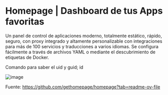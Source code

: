 # Homepage | Dashboard de tus Apps favoritas

Un panel de control de aplicaciones moderno, totalmente estático, rápido, seguro, con proxy integrado y altamente personalizable con integraciones para más de 100 servicios y traducciones a varios idiomas. Se configura fácilmente a través de archivos YAML o mediante el descubrimiento de etiquetas de Docker.

Comando para saber el uid y guid; id

![image](https://github.com/user-attachments/assets/24ba7db6-7810-409f-a87a-7c62875d3c5d)

Fuente: https://github.com/gethomepage/homepage?tab=readme-ov-file
